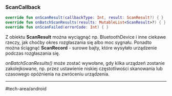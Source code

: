 ### ScanCallback
	
```kotlin
override fun onScanResult(callbackType: Int, result: ScanResult?) { }  
override fun onBatchScanResults(results: MutableList<ScanResult>?) { }
override fun onScanFailed(errorCode: Int) { }  
```

Z obiektu **ScanResult** można wyciągnąć np. BluetoothDevice i inne ciekawe rzeczy, jak choćby okres rozgłaszania się albo moc sygnału.
Ponadto można ściągnąć **ScanRecord** - surowe bajty, które wysyłało urządzenie podczas rozgłaszania się.

_onBatchScanResults()_ może zostać wywołane, gdy kilka urządzeń zostanie zakolejkowane, np. przez ustawienie niskiej częstotliwości skanowania lub czasowego opóźnienia na zwróceniu urządzenia.

---
#tech-area/android 